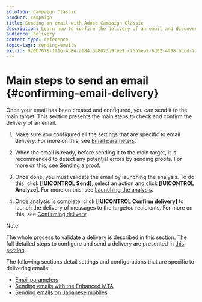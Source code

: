 ```yaml
---
solution: Campaign Classic
product: campaign
title: Sending an email with Adobe Campaign Classic
description: Learn how to confirm the delivery of an email and discover the specificities of delivering email messages.
audience: delivery
content-type: reference
topic-tags: sending-emails
exl-id: 920b7078-1f1e-4c8d-af84-5e8023b9fee1,c75a5ea2-8d62-4f98-bccd-7116a4d404fd
---
```

# Main steps to send an email {#confirming-email-delivery}

Once your email has been created and configured, you can send it to the main target. This section presents the main steps to check and confirm the delivery of an email.

1. Make sure you configured all the settings that are specific to email delivery. For more on this, see [Email parameters](../../delivery/using/email-parameters.md).
1. When the email is ready, before sending it to the main target, it is recommended to detect any potential errors by sending proofs. For more on this, see [Sending a proof](../../delivery/using/steps-validating-the-delivery.md#sending-a-proof).

1. Once done, you must validate the email by launching the analysis. To do this, click **[!UICONTROL Send]**, select an action and click **[!UICONTROL Analyze]**. For more on this, see [Launching the analysis](../../delivery/using/steps-validating-the-delivery.md#analyzing-the-delivery).

1. Once analysis is complete, click **[!UICONTROL Confirm delivery]** to launch the delivery of messages to the targeted recipients. For more on this, see [Confirming delivery](../../delivery/using/steps-sending-the-delivery.md#confirming-delivery).

    <!--Add screenshot with analysis done and Confirm delivery button activated.-->

>[!NOTE]
>
>The whole process to validate a delivery is described in [this section](../../delivery/using/steps-validating-the-delivery.md). The full detailed steps to configure and send a delivery are presented in [this section](../../delivery/using/steps-sending-the-delivery.md).

The following sections detail settings and configurations that are specific to delivering emails:
<!--* [Generating the mirror page](../../delivery/using/generating-mirror-page.md)
* [Email BCC](../../delivery/using/email-bcc.md)-->
* [Email parameters](../../delivery/using/email-parameters.md)
* [Sending emails with the Enhanced MTA](../../delivery/using/sending-with-enhanced-mta.md)
* [Sending emails on Japanese mobiles](../../delivery/using/sending-emails-on-japanese-mobiles.md)
